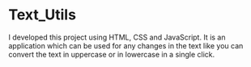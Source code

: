 # Text_Utils
I developed this project using HTML, CSS and JavaScript. It is an application which can be used for any changes in the text like you can convert the text in uppercase or in lowercase in a single click.
